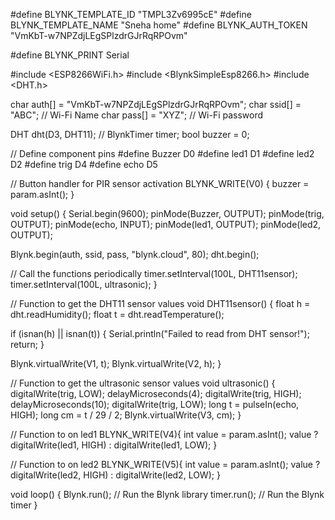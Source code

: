 #define BLYNK_TEMPLATE_ID "TMPL3Zv6995cE"
#define BLYNK_TEMPLATE_NAME "Sneha home"
#define BLYNK_AUTH_TOKEN "VmKbT-w7NPZdjLEgSPlzdrGJrRqRPOvm"

#define BLYNK_PRINT Serial

#include <ESP8266WiFi.h>
#include <BlynkSimpleEsp8266.h>
#include <DHT.h>

char auth[] = "VmKbT-w7NPZdjLEgSPlzdrGJrRqRPOvm"; 
char ssid[] = "ABC"; //         Wi-Fi Name
char pass[] = "XYZ"; //         Wi-Fi password

DHT dht(D3, DHT11); // 
BlynkTimer timer;
bool buzzer = 0;

// Define component pins
#define Buzzer D0
#define led1 D1
#define led2 D2
#define trig D4
#define echo D5


// Button handler for PIR sensor activation
BLYNK_WRITE(V0) {
 buzzer = param.asInt();
}

void setup() {
  Serial.begin(9600);
  pinMode(Buzzer, OUTPUT);
  pinMode(trig, OUTPUT);
  pinMode(echo, INPUT);
  pinMode(led1, OUTPUT);
  pinMode(led2, OUTPUT);
  
  Blynk.begin(auth, ssid, pass, "blynk.cloud", 80);
  dht.begin();

  // Call the functions periodically
  timer.setInterval(100L, DHT11sensor);
  timer.setInterval(100L, ultrasonic);
}

// Function to get the DHT11 sensor values
void DHT11sensor() {
  float h = dht.readHumidity();
  float t = dht.readTemperature();

  if (isnan(h) || isnan(t)) {
    Serial.println("Failed to read from DHT sensor!");
    return;
  }

  Blynk.virtualWrite(V1, t);
  Blynk.virtualWrite(V2, h);
}


// Function to get the ultrasonic sensor values
void ultrasonic() {
  digitalWrite(trig, LOW);
  delayMicroseconds(4);
  digitalWrite(trig, HIGH);
  delayMicroseconds(10);
  digitalWrite(trig, LOW);
  long t = pulseIn(echo, HIGH);
  long cm = t / 29 / 2;
  Blynk.virtualWrite(V3, cm);
}



// Function to on led1
BLYNK_WRITE(V4){
  int value = param.asInt();
  value ? digitalWrite(led1, HIGH) : digitalWrite(led1, LOW);
  }

// Function to on led2
BLYNK_WRITE(V5){
  int value = param.asInt();
  value ? digitalWrite(led2, HIGH) : digitalWrite(led2, LOW);
  }
  
void loop() {
  Blynk.run(); // Run the Blynk library
  timer.run(); // Run the Blynk timer
}
